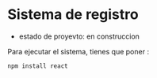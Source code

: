 <h1> Sistema de registro</h1>

- estado de proyevto: en construccion

Para ejecutar el sistema, tienes que poner :

```npm install react```
